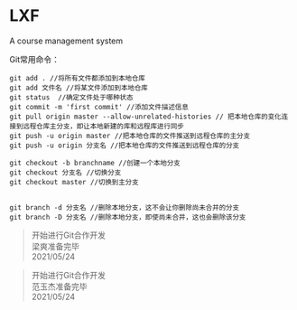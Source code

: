 # LXF
A course management system



Git常用命令：

```
git add . //将所有文件都添加到本地仓库
git add 文件名 //将某文件添加到本地仓库
git status  //确定文件处于哪种状态
git commit -m 'first commit' //添加文件描述信息
git pull origin master --allow-unrelated-histories // 把本地仓库的变化连接到远程仓库主分支，即让本地新建的库和远程库进行同步
git push -u origin master //把本地仓库的文件推送到远程仓库的主分支
git push -u origin 分支名 //把本地仓库的文件推送到远程仓库的分支

git checkout -b branchname //创建一个本地分支
git checkout 分支名 //切换分支
git checkout master //切换到主分支


git branch -d 分支名 //删除本地分支，这不会让你删除尚未合并的分支
git branch -D 分支名 //删除本地分支，即使尚未合并，这也会删除该分支
```





>开始进行Git合作开发  
梁爽准备完毕  
2021/05/24


>开始进行Git合作开发  
范玉杰准备完毕  
2021/05/24  

